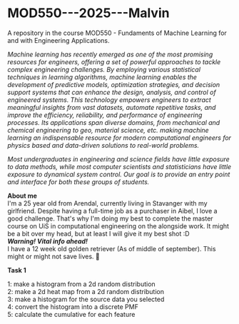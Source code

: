 # MOD550---2025---Malvin
A repository in the course MOD550 - Fundaments of Machine Learning for and with Engineering Applications. 

*Machine learning has recently emerged as one of the most promising resources for engineers, offering a set of powerful approaches to tackle complex engineering challenges. By employing various statistical techniques in learning algorithms, machine learning enables the development of predictive models, optimization strategies, and decision support systems that can enhance the design, analysis, and control of engineered systems. This technology empowers engineers to extract meaningful insights from vast datasets, automate repetitive tasks, and improve the efficiency, reliability, and performance of engineering processes. Its applications span diverse domains, from mechanical and chemical engineering to geo, material science, etc. making machine learning an indispensable resource for modern computational engineers for physics based and data-driven solutions to real-world problems.*  

 

*Most undergraduates in engineering and science fields have little exposure to data methods, while most computer scientists and statisticians have little exposure to dynamical system control. Our goal is to provide an entry point and interface for both these groups of students.*  

****About me****  
I'm a 25 year old from Arendal, currently living in Stavanger with my girlfriend. Despite having a full-time job as a purchaser in Aibel, I love a good challenge. That's why I'm doing my best to complete the master course on UiS in computational engineering on the alongside work. It might be a bit over my head, but at least I will give it my best shot :D  
*****Warning! Vital info ahead!*****  
I have a 12 week old golden retriever (As of middle of september). This might or might not save lives. 🐶

**Task 1**  

1: make a histogram from a 2d random distribution  
2: make a 2d heat map from a 2d random distribution  
3: make a histogram for the source data you selected  
4: convert the histogram into a discrete PMF  
5: calculate the cumulative for each feature  